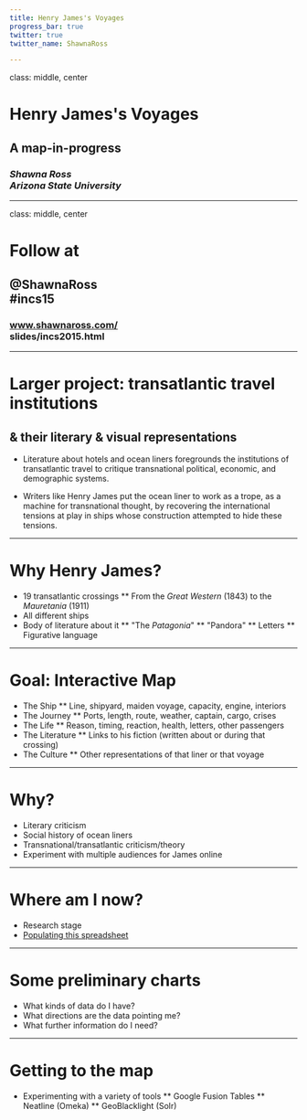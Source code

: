 ```yaml
---
title: Henry James's Voyages
progress_bar: true
twitter: true
twitter_name: ShawnaRoss

---
```


class: middle, center

# Henry James's Voyages

## A map-in-progress

### _Shawna Ross <br> Arizona State University_

---

class: middle, center

# Follow at

## @ShawnaRoss <br> #incs15

### www.shawnaross.com/ <br> slides/incs2015.html

---

# Larger project: transatlantic travel institutions 
## & their literary & visual representations

* Literature about hotels and ocean liners foregrounds the institutions of transatlantic travel to critique transnational political, economic, and demographic systems.

* Writers like Henry James put the ocean liner to work as a trope, as a machine for transnational thought, by recovering the international tensions at play in ships whose construction attempted to hide these tensions.

---

# Why Henry James?

* 19 transatlantic crossings
** From the _Great Western_ (1843) to the _Mauretania_ (1911)
* All different ships
* Body of literature about it
** "The _Patagonia_"
** "Pandora"
** Letters
** Figurative language

---

# Goal: Interactive Map

* The Ship
** Line, shipyard, maiden voyage, capacity, engine, interiors
* The Journey
** Ports, length, route, weather, captain, cargo, crises
* The Life
** Reason, timing, reaction, health, letters, other passengers
* The Literature
** Links to his fiction (written about or during that crossing)
* The Culture
** Other representations of that liner or that voyage

---

# Why?

* Literary criticism
* Social history of ocean liners
* Transnational/transatlantic criticism/theory
* Experiment with multiple audiences for James online

---

# Where am I now?

* Research stage
* [Populating this spreadsheet](https://docs.google.com/spreadsheets/d/12YfgmfI_IuR0tygCsZFgl_s6gpSPJaTAKnBVbOj1n3o/edit?usp=sharing)

---

# Some preliminary charts

* What kinds of data do I have?
* What directions are the data pointing me?
* What further information do I need?

---

# Getting to the map

* Experimenting with a variety of tools
** Google Fusion Tables
** Neatline (Omeka)
** GeoBlacklight (Solr)
